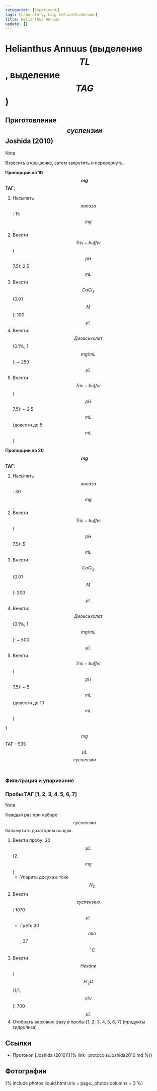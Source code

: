 ```yaml
---
categories: [Experiment]
tags: [Laboratory, Log, HelianthusAnnuus]
title: Helianthus Annuus
update: []
---
```


# Helianthus Annuus (выделение $$TL$$, выделение $$TAG$$)

## Приготовление $$суспензии$$ Joshida (2010)

> [!NOTE]
> Взвесить в крышечке, затем закрутить и перевернуть.

**Пропорции на 10 $$mg$$ ТАГ**:

1. Насыпать $$липаза$$: 15 $$mg$$.
2. Внести $$Tris-buffer$$ ($$pH$$ 7.5): 2.5 $$mL$$
3. Внести $$CaCl_2$$ (0.01 $$M$$): 100 $${\mu}L$$
4. Внести: $$Деоксихолат$$ (0.1%, 1 $$mg/mL$$): ~ 250 $${\mu}L$$
5. Внести $$Tris-buffer$$ ($$pH$$ 7.5): ~ 2.5 $$mL$$ (довести до 5 $$mL$$)

**Пропорции на 20 $$mg$$ ТАГ**:

1. Насыпать $$липаза$$: 30 $$mg$$.
2. Внести $$Tris-buffer$$ ($$pH$$ 7.5): 5 $$mL$$
3. Внести $$CaCl_2$$ (0.01 $$M$$): 200 $${\mu}L$$
4. Внести: $$Деоксихолат$$ (0.1%, 1 $$mg/mL$$): ~ 500 $${\mu}L$$
5. Внести $$Tris-buffer$$ ($$pH$$ 7.5): ~ 5 $$mL$$ (довести до 10 $$mL$$)

1 $$mg$$ ТАГ - 535 $${\mu}L$$ $$суспензии$$.

### Фильтрация и упаривание 

### Пробы ТАГ [1, 2, 3, 4, 5, 6, 7]

> [!NOTE]
> Каждый раз при наборе $$суспензии$$ баламутить дозатором осадок.

1. Внести пробу: 20 $${\mu}L$$ (2 $$mg$$)
   * Упарить досуха в токе $$N_2$$
2. Внести $$суспензию$$: 1070 $${\mu}L$$
   * Греть 30 $$min$$, 37 $$^\circ C$$
3. Внести $$Hexane$$/$$Et_2O$$ (1/1, $$v/v$$): 700 $${\mu}L$$
4. Отобрать верхнюю фазу в пробы [1, 2, 3, 4, 5, 6, 7] (продукты гидролиза)

## Ссылки

* Протокол [Joshida (2010)]({% link _protocols/Joshida2010.md %})

## Фотографии

{% include photos.liquid.html urls = page._photos columns = 3 %}
